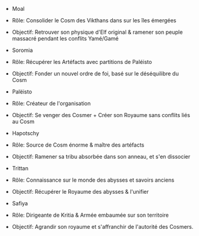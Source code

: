 - Moal
    

- Rôle: Consolider le Cosm des Vikthans dans sur les îles émergées
    
- Objectif: Retrouver son physique d'Elf original & ramener son peuple massacré pendant les conflits Yamé/Gamé
    

- Soromia 
    

- Rôle: Récupérer les Artéfacts avec partitions de Paléisto
    
- Objectif: Fonder un nouvel ordre de foi, basé sur le déséquilibre du Cosm
    

- Palëisto
    

- Rôle: Créateur de l'organisation
    
- Objectif: Se venger des Cosmer + Créer son Royaume sans conflits liés au Cosm
    

- Hapotschy
    

- Rôle: Source de Cosm énorme & maître des artéfacts
    
- Objectif: Ramener sa tribu absorbée dans son anneau, et s'en dissocier
    

- Trittan
    

- Rôle: Connaissance sur le monde des abysses et savoirs anciens
    
- Objectif: Récupérer le Royaume des abysses & l'unifier
    

- Safiya
    

- Rôle: Dirigeante de Kritia & Armée embaumée sur son territoire
    
- Objectif: Agrandir son royaume et s'affranchir de l'autorité des Cosmers.